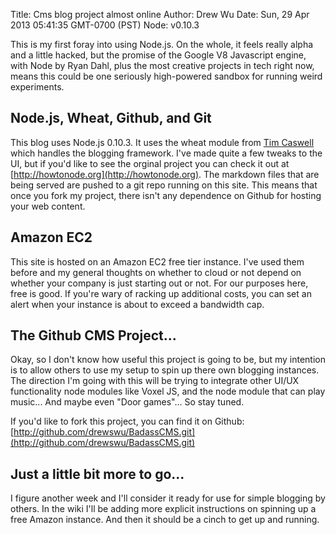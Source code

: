 Title: Cms blog project almost online
Author: Drew Wu
Date: Sun, 29 Apr 2013 05:41:35 GMT-0700 (PST)
Node: v0.10.3

This is my first foray into using Node.js. On the whole, it feels really alpha and a little hacked, but the promise of the 
Google V8 Javascript engine, with Node by Ryan Dahl, plus the most creative projects in tech right now, means this could be 
one seriously high-powered sandbox for running weird experiments.

## Node.js, Wheat, Github, and Git

This blog uses Node.js 0.10.3. It uses the wheat module from [Tim Caswell](http://creationix.com/) which
handles the blogging framework. I've made quite a few tweaks to the UI, but if you'd like to see the orginal project 
you can check it out at [http://howtonode.org](http://howtonode.org). The markdown files that are being served are 
pushed to a git repo running on this site. This means that once you fork my project, there isn't any dependence on 
Github for hosting your web content.

## Amazon EC2

This site is hosted on an Amazon EC2 free tier instance. I've used them before and my general thoughts on whether to 
cloud or not depend on whether your company is just starting out or not. For our purposes here, free is good. If you're wary of racking up additional costs, you can set an alert when your instance is about to exceed a bandwidth cap.

## The Github CMS Project...

Okay, so I don't know how useful this project is going to be, but my intention is to allow others to use my setup 
to spin up there own blogging instances. The direction I'm going with this will be trying to integrate other UI/UX functionality node modules like Voxel JS, and the node module that can play music... And maybe even "Door games"... So stay tuned.

If you'd like to fork this project, you can find it on Github: [http://github.com/drewswu/BadassCMS.git](http://github.com/drewswu/BadassCMS.git)

## Just a little bit more to go...

I figure another week and I'll consider it ready for use for simple blogging by others. In the wiki I'll be adding 
more explicit instructions on spinning up a free Amazon instance. And then it should be a cinch to get up and running.
